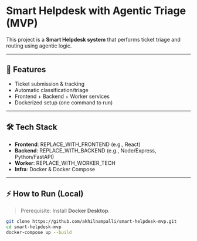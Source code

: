 # Smart Helpdesk with Agentic Triage (MVP)

This project is a **Smart Helpdesk system** that performs ticket triage and routing using agentic logic.

---

## 🚀 Features
- Ticket submission & tracking
- Automatic classification/triage
- Frontend + Backend + Worker services
- Dockerized setup (one command to run)

---

## 🛠️ Tech Stack
- **Frontend**: REPLACE_WITH_FRONTEND (e.g., React)
- **Backend**: REPLACE_WITH_BACKEND (e.g., Node/Express, Python/FastAPI)
- **Worker**: REPLACE_WITH_WORKER_TECH
- **Infra**: Docker & Docker Compose

---

## ⚡ How to Run (Local)

> Prerequisite: Install **Docker Desktop**.

```bash
git clone https://github.com/akhilnampalli/smart-helpdesk-mvp.git
cd smart-helpdesk-mvp
docker-compose up --build
